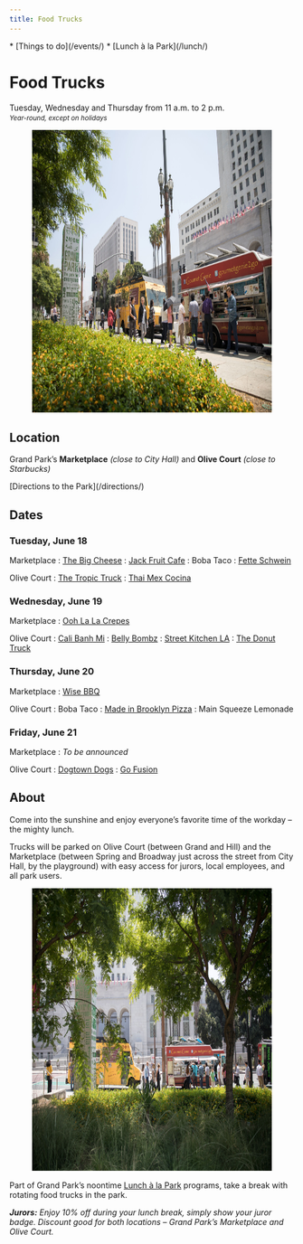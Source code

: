 ```yaml
---
title: Food Trucks
---
```


<nav markdown="1">
* [Things to do](/events/)
* [Lunch à la Park](/lunch/)
</nav>

# Food Trucks

Tuesday, Wednesday and Thursday from <time datetime="11:00">11 a.m.</time> to <time datetime="14:00">2 p.m.</time><br />
_<small>Year-round, except on holidays</small>_


<figure>
  <img src="/uploads/food-trucks-4.jpg" alt="Food Truck" height="500" />
</figure>


## Location

Grand Park’s **Marketplace** _(close to City Hall)_ and **Olive Court** _(close to Starbucks)_

<p class="action" markdown="1">
[Directions to the Park](/directions/)
</p>


## Dates


<!--
Past food trucks are listed here, to make it easy to copy and paste:

: Boba Taco
: [Angry Pig](https://www.yelp.com/biz/angry-pig-los-angeles)
: [Belly Bombz](https://bellybombz.com)
: [Cali Banh Mi](https://www.calibanhmi.com)
: [Chanchos](http://www.chanchostacos.com/menu/main-dishes.htm)
: [Canvas Foods LA](https://www.canvasfoodsla.com/)
: [District Burger](https://www.facebook.com/districtburgerla/)
: [Dogtown Dogs](http://dogtowndog.com)
: [Go Fusion](https://www.facebook.com/Go-Fusion-N-Grill-872969412717755/)
: [Gourmet Genie](http://www.gourmetgenietogo.com/)
: [La Panini Grill](http://www.lapaninigrill.com/)
: [Made in Brooklyn Pizza](http://mibpizza.com)
: Main Squeeze Lemonade
: [Ooh La La Crepes](https://www.yelp.com/biz/oooh-lala-crepes-gourmet-food-truck-san-fernando)
: [Street Kitchen LA](http://www.streetkitchenla.com/)
: [The Donut Truck](https://www.facebook.com/ladonuttruck/)
: [The Tropic Truck](http://www.thetropictruck.com/)
: [Wise BBQ](https://wisebarbecue.com)
-->


### Tuesday, June 18

Marketplace
: [The Big Cheese](http://bigcheesesocal.com)
: [Jack Fruit Cafe](https://jackfruitcafe.com)
: Boba Taco
: [Fette Schwein](http://www.fettes-schwein.com)

Olive Court
: [The Tropic Truck](http://www.thetropictruck.com)
: [Thai Mex Cocina](https://www.instagram.com/thaimexcocina/?hl=en)


### Wednesday, June 19

Marketplace
: [Ooh La La Crepes](https://www.yelp.com/biz/oooh-lala-crepes-gourmet-food-truck-san-fernando)

Olive Court
: [Cali Banh Mi](https://www.calibanhmi.com)
: [Belly Bombz](https://bellybombz.com)
: [Street Kitchen LA](http://www.streetkitchenla.com)
: [The Donut Truck](https://www.facebook.com/ladonuttruck/)


### Thursday, June 20

Marketplace
: [Wise BBQ](https://wisebarbecue.com)

Olive Court
: Boba Taco
: [Made in Brooklyn Pizza](http://mibpizza.com)
: Main Squeeze Lemonade


### Friday, June 21

Marketplace
: _To be announced_

Olive Court
: [Dogtown Dogs](http://dogtowndog.com)
: [Go Fusion](https://roaminghunger.com/go-fusion-n-grill/)


## About

Come into the sunshine and enjoy everyone’s favorite time of the workday – the mighty lunch.

Trucks will be parked on Olive Court (between Grand and Hill) and the Marketplace (between Spring and Broadway just across the street from City Hall, by the playground) with easy access for jurors, local employees, and all park users.

<figure>
  <img src="/uploads/food-trucks-3.jpg" alt="Food Truck" height="500" />
</figure>

Part of Grand Park’s noontime [Lunch à la Park](/lunch/) programs, take a break with rotating food trucks in the park.

_**Jurors:** Enjoy 10% off during your lunch break, simply show your juror badge. Discount good for both locations – Grand Park’s Marketplace and Olive Court._


